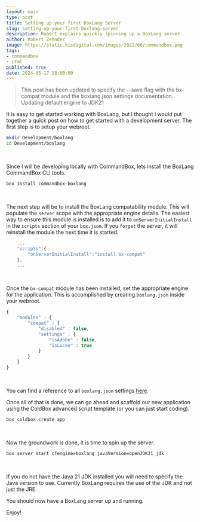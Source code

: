 ```yaml
---
layout: main
type: post
title: Setting up your first BoxLang Server
slug: setting-up-your-first-boxlang-server
description: Robert explains quickly spinning up a BoxLang server
author: Robert Zehnder
image: https://static.kisdigital.com/images/2022/06/commandbox.png
tags: 
- commandbox
- cfml
published: true
date: 2024-05-17 18:00:00
---
```

> This post has been updated to specify the --save flag with the bx-compat module and the boxlang.json settings documentation. Updating default engine to JDK21

It is easy to get started working with BoxLang, but I thought I would put together a quick post on how to get started with a development server. The first step is to setup your webroot.

```bash
mkdir Development/boxlang
cd Development/boxlang
```

<br>

Since I will be developing locally with CommandBox, lets install the BoxLang CommandBox CLI tools.

```bash
box install commandbox-boxlang
```

<br>

The next step will be to install the BoxLang compatability module. This will populate the `server` scope with the appropriate engine details. The easiest way to ensure this module is installed is to add it to `onServerInitialInstall` in the `scripts` section of your `box.json`. If you `forget` the server, it will reinstall the module the next time it is started.

```js
    ...
    "scripts":{
        "onServerInitialInstall":"install bx-compat"
    },
    ...
```

<br>

Once the `bx-compat` module has been installed, set the appropriate engine for the application. This is accomplished by creating `boxlang.json` inside your webroot.

```js
{
	"modules" : {
		"compat" : {
			"disabled" : false,
			"settings" : {
				"isAdobe" : false,
				"isLucee" : true
			}
		}
	}
}
```

<br>

You can find a reference to all `boxlang.json` settings [here](https://boxlang.ortusbooks.com/runtime/configuration).

Once all of that is done, we can go ahead and scaffold our new application using the ColdBox advanced script template (or you can just start coding).

```bash
box coldbox create app
```

<br>

Now the groundwork is done, it is time to spin up the server.

```bash
box server start cfengine=boxlang javaVersion=openJDK21_jdk
```

<br>

If you do not have the Java 21 JDK installed you will need to specify the Java version to use. Currently BoxLang requires the use of the JDK and not just the JRE.

You should now have a BoxLang server up and running.

Enjoy!
